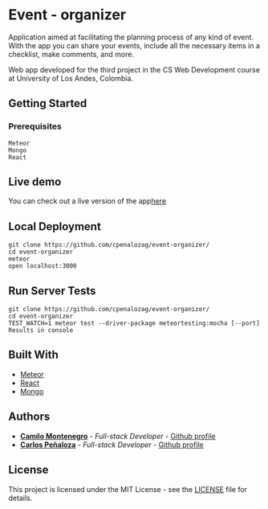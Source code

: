 # Event - organizer

Application aimed at facilitating the planning process of any kind of event. With the app you can share your events, include all the necessary items in a checklist, make comments, and more.

Web app developed for the third project in the CS Web Development course at University of Los Andes, Colombia.

## Getting Started



### Prerequisites

```
Meteor
Mongo
React
```

## Live demo

You can check out a live version of the app[here](https://event-manager-webapp.herokuapp.com)

## Local Deployment


```
git clone https://github.com/cpenalozag/event-organizer/
cd event-organizer
meteor
open localhost:3000
```

## Run Server Tests

```
git clone https://github.com/cpenalozag/event-organizer/
cd event-organizer
TEST_WATCH=1 meteor test --driver-package meteortesting:mocha [--port]
Results in console
```

## Built With

* [Meteor](https://www.meteor.com)
* [React](https://reactjs.org)
* [Mongo](https://www.mongodb.com) 


## Authors

* **[Camilo Montenegro](https://ca-montenegro.github.io/)** - *Full-stack Developer* - [Github profile](https://github.com/ca-montenegro)
* **[Carlos Peñaloza](https://cpenalozag.github.io/)** - *Full-stack Developer* - [Github profile](https://github.com/cpenalozag)


## License

This project is licensed under the MIT License - see the [LICENSE](LICENSE) file for details.

 

